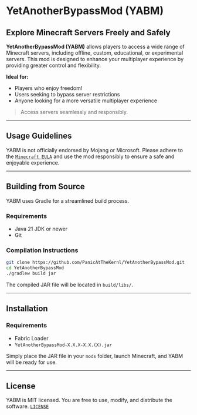 # YetAnotherBypassMod (YABM)

## Explore Minecraft Servers Freely and Safely

**YetAnotherBypassMod (YABM)** allows players to access a wide range of Minecraft servers, including offline, custom, educational, or experimental servers. This mod is designed to enhance your multiplayer experience by providing greater control and flexibility.

**Ideal for:**

* Players who enjoy freedom!
* Users seeking to bypass server restrictions
* Anyone looking for a more versatile multiplayer experience

> Access servers seamlessly and responsibly.

---

## Usage Guidelines

YABM is not officially endorsed by Mojang or Microsoft. Please adhere to the [`Minecraft EULA`](https://www.minecraft.net/en-us/eula) and use the mod responsibly to ensure a safe and enjoyable experience.

---

## Building from Source

YABM uses Gradle for a streamlined build process.

### Requirements

* Java 21 JDK or newer
* Git

### Compilation Instructions

```bash
git clone https://github.com/PanicAtTheKernl/YetAnotherBypassMod.git
cd YetAnotherBypassMod
./gradlew build jar
```

The compiled JAR file will be located in `build/libs/`.

---

## Installation

### Requirements

* Fabric Loader
* `YetAnotherBypassMod-X.X.X-X.X.(X).jar`

Simply place the JAR file in your `mods` folder, launch Minecraft, and YABM will be ready for use.

---

## License

YABM is MIT licensed. You are free to use, modify, and distribute the software.
[`LICENSE`](https://github.com/PanicAtTheKernl/YetAnotherBypassMod/blob/main/LICENSE)
